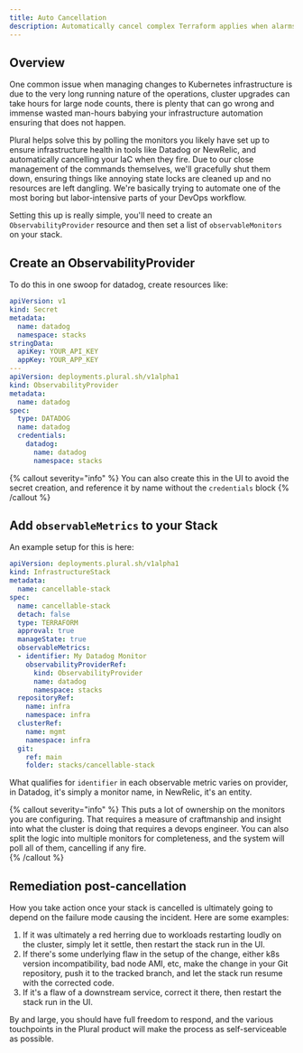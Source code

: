```yaml
---
title: Auto Cancellation
description: Automatically cancel complex Terraform applies when alarms fire
---
```


## Overview

One common issue when managing changes to Kubernetes infrastructure is due to the very long running nature of the operations, cluster upgrades can take hours for large node counts, there is plenty that can go wrong and immense wasted man-hours babying your infrastructure automation ensuring that does not happen.

Plural helps solve this by polling the monitors you likely have set up to ensure infrastructure health in tools like Datadog or NewRelic, and automatically cancelling your IaC when they fire.  Due to our close management of the commands themselves, we'll gracefully shut them down, ensuring things like annoying state locks are cleaned up and no resources are left dangling.  We're basically trying to automate one of the most boring but labor-intensive parts of your DevOps workflow.

Setting this up is really simple, you'll need to create an `ObservabilityProvider` resource and then set a list of `observableMonitors` on your stack.

## Create an ObservabilityProvider

To do this in one swoop for datadog, create resources like:

```yaml
apiVersion: v1
kind: Secret
metadata:
  name: datadog
  namespace: stacks
stringData:
  apiKey: YOUR_API_KEY
  appKey: YOUR_APP_KEY
---
apiVersion: deployments.plural.sh/v1alpha1
kind: ObservabilityProvider
metadata:
  name: datadog
spec:
  type: DATADOG
  name: datadog
  credentials:
    datadog:
      name: datadog
      namespace: stacks
```

{% callout severity="info" %}
You can also create this in the UI to avoid the secret creation, and reference it by name without the `credentials` block
{% /callout %}

## Add `observableMetrics` to your Stack

An example setup for this is here:

```yaml
apiVersion: deployments.plural.sh/v1alpha1
kind: InfrastructureStack
metadata:
  name: cancellable-stack
spec:
  name: cancellable-stack
  detach: false
  type: TERRAFORM
  approval: true
  manageState: true
  observableMetrics:
  - identifier: My Datadog Monitor
    observabilityProviderRef:
      kind: ObservabilityProvider
      name: datadog
      namespace: stacks
  repositoryRef:
    name: infra
    namespace: infra
  clusterRef:
    name: mgmt
    namespace: infra
  git:
    ref: main
    folder: stacks/cancellable-stack
```

What qualifies for `identifier` in each observable metric varies on provider, in Datadog, it's simply a monitor name, in NewRelic, it's an entity. 

{% callout severity="info" %}
This puts a lot of ownership on the monitors you are configuring.  That requires a measure of craftmanship and insight into what the cluster is doing that requires a devops engineer.  You can also split the logic into multiple monitors for completeness, and the system will poll all of them, cancelling if any fire.    
{% /callout %}

## Remediation post-cancellation

How you take action once your stack is cancelled is ultimately going to depend on the failure mode causing the incident.  Here are some examples:

1. If it was ultimately a red herring due to workloads restarting loudly on the cluster, simply let it settle, then restart the stack run in the UI.
2. If there's some underlying flaw in the setup of the change, either k8s version incompatibility, bad node AMI, etc, make the change in your Git repository, push it to the tracked branch, and let the stack run resume with the corrected code.
3. If it's a flaw of a downstream service, correct it there, then restart the stack run in the UI.

By and large, you should have full freedom to respond, and the various touchpoints in the Plural product will make the process as self-serviceable as possible.